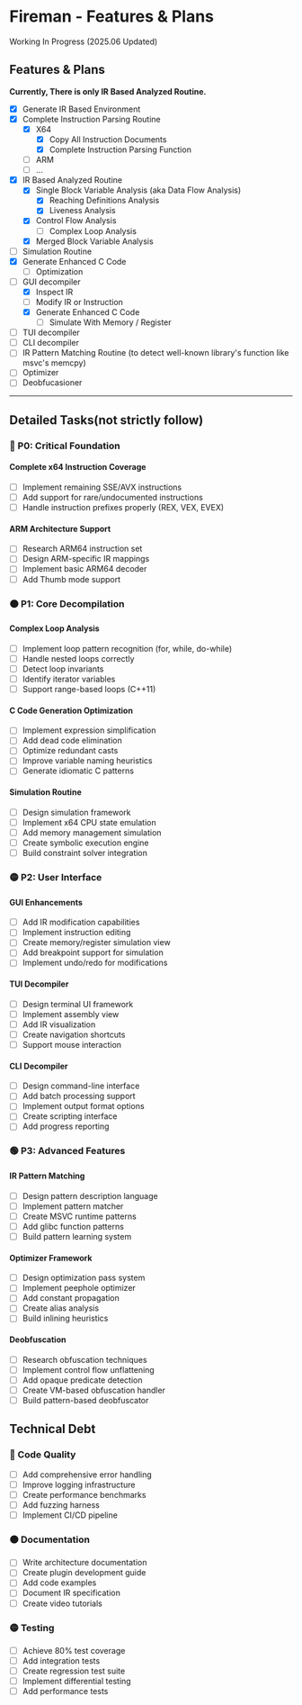# Fireman - Features & Plans

Working In Progress (2025.06 Updated)

## Features & Plans

**Currently, There is only IR Based Analyzed Routine.**

- [x] Generate IR Based Environment
- [X] Complete Instruction Parsing Routine
    - [X] X64
        - [X] Copy All Instruction Documents
        - [X] Complete Instruction Parsing Function
    - [ ] ARM
    - [ ] ...
- [X] IR Based Analyzed Routine
    - [X] Single Block Variable Analysis (aka Data Flow Analysis)
        - [X] Reaching Definitions Analysis
        - [X] Liveness Analysis
    - [X] Control Flow Analysis
        - [ ] Complex Loop Analysis
    - [X] Merged Block Variable Analysis
- [ ] Simulation Routine
- [X] Generate Enhanced C Code
    - [ ] Optimization
- [ ] GUI decompiler
    - [X] Inspect IR
    - [ ] Modify IR or Instruction
    - [X] Generate Enhanced C Code
        - [ ] Simulate With Memory / Register
- [ ] TUI decompiler
- [ ] CLI decompiler
- [ ] IR Pattern Matching Routine (to detect well-known library's function like msvc's memcpy)
- [ ] Optimizer
- [ ] Deobfucasioner

---

## Detailed Tasks(not strictly follow)
### 🔴 P0: Critical Foundation

#### Complete x64 Instruction Coverage
- [ ] Implement remaining SSE/AVX instructions
- [ ] Add support for rare/undocumented instructions
- [ ] Handle instruction prefixes properly (REX, VEX, EVEX)

#### ARM Architecture Support
- [ ] Research ARM64 instruction set
- [ ] Design ARM-specific IR mappings
- [ ] Implement basic ARM64 decoder
- [ ] Add Thumb mode support

### 🟠 P1: Core Decompilation

#### Complex Loop Analysis
- [ ] Implement loop pattern recognition (for, while, do-while)
- [ ] Handle nested loops correctly
- [ ] Detect loop invariants
- [ ] Identify iterator variables
- [ ] Support range-based loops (C++11)

#### C Code Generation Optimization
- [ ] Implement expression simplification
- [ ] Add dead code elimination
- [ ] Optimize redundant casts
- [ ] Improve variable naming heuristics
- [ ] Generate idiomatic C patterns

#### Simulation Routine
- [ ] Design simulation framework
- [ ] Implement x64 CPU state emulation
- [ ] Add memory management simulation
- [ ] Create symbolic execution engine
- [ ] Build constraint solver integration

### 🟡 P2: User Interface

#### GUI Enhancements
- [ ] Add IR modification capabilities
- [ ] Implement instruction editing
- [ ] Create memory/register simulation view
- [ ] Add breakpoint support for simulation
- [ ] Implement undo/redo for modifications

#### TUI Decompiler
- [ ] Design terminal UI framework
- [ ] Implement assembly view
- [ ] Add IR visualization
- [ ] Create navigation shortcuts
- [ ] Support mouse interaction

#### CLI Decompiler
- [ ] Design command-line interface
- [ ] Add batch processing support
- [ ] Implement output format options
- [ ] Create scripting interface
- [ ] Add progress reporting

### 🟢 P3: Advanced Features

#### IR Pattern Matching
- [ ] Design pattern description language
- [ ] Implement pattern matcher
- [ ] Create MSVC runtime patterns
- [ ] Add glibc function patterns
- [ ] Build pattern learning system

#### Optimizer Framework
- [ ] Design optimization pass system
- [ ] Implement peephole optimizer
- [ ] Add constant propagation
- [ ] Create alias analysis
- [ ] Build inlining heuristics

#### Deobfuscation
- [ ] Research obfuscation techniques
- [ ] Implement control flow unflattening
- [ ] Add opaque predicate detection
- [ ] Create VM-based obfuscation handler
- [ ] Build pattern-based deobfuscator

## Technical Debt

### 🔴 Code Quality
- [ ] Add comprehensive error handling
- [ ] Improve logging infrastructure
- [ ] Create performance benchmarks
- [ ] Add fuzzing harness
- [ ] Implement CI/CD pipeline

### 🟠 Documentation
- [ ] Write architecture documentation
- [ ] Create plugin development guide
- [ ] Add code examples
- [ ] Document IR specification
- [ ] Create video tutorials

### 🟡 Testing
- [ ] Achieve 80% test coverage
- [ ] Add integration tests
- [ ] Create regression test suite
- [ ] Implement differential testing
- [ ] Add performance tests
